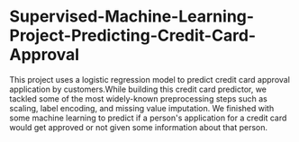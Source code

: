 # Supervised-Machine-Learning-Project-Predicting-Credit-Card-Approval
This project uses a logistic regression model to predict credit card approval application by customers.While building this credit card predictor, we tackled some of the most widely-known preprocessing steps such as scaling, label encoding, and missing value imputation. We finished with some machine learning to predict if a person's application for a credit card would get approved or not given some information about that person.
